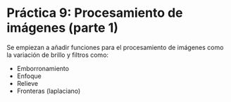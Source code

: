 # Práctica 9: Procesamiento de imágenes (parte 1)

Se empiezan a añadir funciones para el procesamiento de imágenes como la variación
de brillo y filtros como:

+ Emborronamiento
+ Enfoque
+ Relieve
+ Fronteras (laplaciano)
